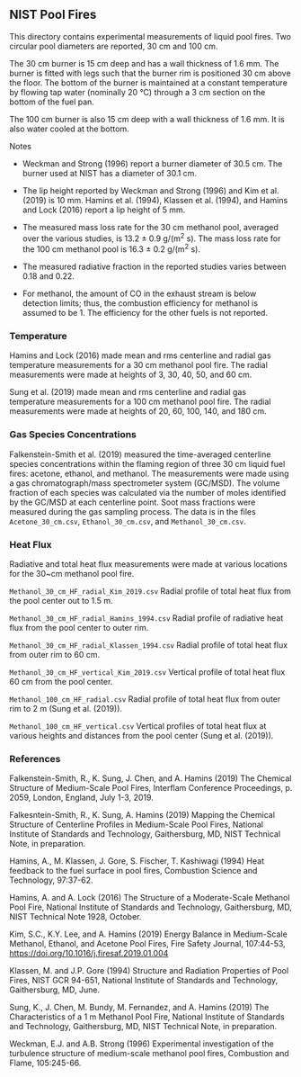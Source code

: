 ## NIST Pool Fires

This directory contains experimental measurements of liquid pool fires. Two circular pool diameters are reported, 30 cm and 100 cm. 

The 30 cm burner is 15 cm deep and has a wall thickness of 1.6 mm. The burner is fitted with legs such that the burner rim is positioned 30 cm above the floor. The bottom of the burner is maintained at a constant temperature by flowing tap water (nominally 20 °C) through a 3 cm section on the bottom of the fuel pan.

The 100 cm burner is also 15 cm deep with a wall thickness of 1.6 mm. It is also water cooled at the bottom.

Notes

* Weckman and Strong (1996) report a burner diameter of 30.5 cm. The burner used at NIST has a diameter of 30.1 cm.

* The lip height reported by Weckman and Strong (1996) and Kim et al. (2019) is 10 mm. Hamins et al. (1994), Klassen et al. (1994), and Hamins and Lock (2016) report a lip height of 5 mm.

* The measured mass loss rate for the 30 cm methanol pool, averaged over the various studies, is 13.2 ± 0.9 g/(m<sup>2</sup> s). The mass loss rate for the 100 cm methanol pool is 16.3 ± 0.2 g/(m<sup>2</sup> s). 

* The measured radiative fraction in the reported studies varies between 0.18 and 0.22.

* For methanol, the amount of CO in the exhaust stream is below detection limits; thus, the combustion efficiency for methanol is assumed to be 1. The efficiency for the other fuels is not reported.


### Temperature

Hamins and Lock (2016) made mean and rms centerline and radial gas temperature measurements for a 30 cm methanol pool fire. The radial measurements were made at heights of 3, 30, 40, 50, and 60 cm.

Sung et al. (2019) made mean and rms centerline and radial gas temperature measurements for a 100 cm methanol pool fire. The radial measurements were made at heights of 20, 60, 100, 140, and 180 cm.

### Gas Species Concentrations

Falkenstein-Smith et al. (2019) measured the time-averaged centerline species concentrations within the flaming region of three 30 cm liquid fuel fires: acetone, ethanol, and methanol. The measurements were made using a gas chromatograph/mass spectrometer system (GC/MSD). The volume fraction of each species was calculated via the number of moles identified by the GC/MSD at each centerline point. Soot mass fractions were measured during the gas sampling process. The data is in the files `Acetone_30_cm.csv`, `Ethanol_30_cm.csv`, and `Methanol_30_cm.csv`.


### Heat Flux

Radiative and total heat flux measurements were made at various locations for the 30~cm methanol pool fire. 

`Methanol_30_cm_HF_radial_Kim_2019.csv` Radial profile of total heat flux from the pool center out to 1.5 m.

`Methanol_30_cm_HF_radial_Hamins_1994.csv` Radial profile of radiative heat flux from the pool center to outer rim.

`Methanol_30_cm_HF_radial_Klassen_1994.csv` Radial profile of total heat flux from outer rim to 60 cm.

`Methanol_30_cm_HF_vertical_Kim_2019.csv` Vertical profile of total heat flux 60 cm from the pool center.

`Methanol_100_cm_HF_radial.csv` Radial profile of total heat flux from outer rim to 2 m (Sung et al. (2019)).

`Methanol_100_cm_HF_vertical.csv` Vertical profiles of total heat flux at various heights and distances from the pool center (Sung et al. (2019)).

### References

Falkenstein-Smith, R., K. Sung, J. Chen, and A. Hamins (2019) The Chemical Structure of Medium-Scale Pool Fires, Interflam Conference Proceedings, p. 2059, London, England, July 1-3, 2019.

Falkesntein-Smith, R., K. Sung, A. Hamins (2019) Mapping the Chemical Structure of Centerline Profiles in Medium-Scale Pool Fires, National Institute of Standards and Technology, Gaithersburg, MD, NIST Technical Note, in preparation.

Hamins, A., M. Klassen, J. Gore, S. Fischer, T. Kashiwagi (1994) Heat feedback to the fuel surface in pool fires, Combustion Science and Technology, 97:37-62.

Hamins, A. and A. Lock (2016) The Structure of a Moderate-Scale Methanol Pool Fire, National Institute of Standards and Technology, Gaithersburg, MD, NIST Technical Note 1928, October.

Kim, S.C., K.Y. Lee, and A. Hamins (2019) Energy Balance in Medium-Scale Methanol, Ethanol, and Acetone Pool Fires, Fire Safety Journal, 107:44-53, https://doi.org/10.1016/j.firesaf.2019.01.004

Klassen, M. and J.P. Gore (1994) Structure and Radiation Properties of Pool Fires, NIST GCR 94-651, National Institute of Standards and Technology, Gaithersburg, MD, June.

Sung, K., J. Chen, M. Bundy, M. Fernandez, and A. Hamins (2019) The Characteristics of a 1 m Methanol Pool Fire, National Institute of Standards and Technology, Gaithersburg, MD, NIST Technical Note, in preparation.

Weckman, E.J. and A.B. Strong (1996) Experimental investigation of the turbulence structure of medium-scale methanol pool fires, Combustion and Flame, 105:245-66.


